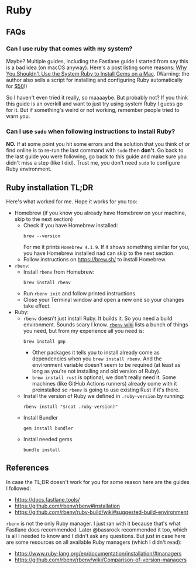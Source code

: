# Ruby

## FAQs

### Can I use ruby that comes with my system?

Maybe? Multiple guides, including the Fastlane guide I started from say this is a bad idea
(on macOS anyway). Here's a post listing some reasons:
[Why You Shouldn't Use the System Ruby to Install Gems on a Mac](https://www.moncefbelyamani.com/why-you-shouldn-t-use-the-system-ruby-to-install-gems-on-a-mac/).
(Warning: the author also sells a script for installing and configuring Ruby automatically for [$50](https://www.rubyonmac.dev/pricing/)!)

So I haven't even tried it really, so maaaaybe. But probably not?
If you think this guide is an overkill and want to just try using system Ruby I guess go for it.
But if something's weird or not working, remember people tried to warn you.

### Can I use `sudo` when following instructions to install Ruby?

**NO.** If at some point you hit some errors and the solution that you think
of or find online is to re-run the last command with `sudo` then **don't**. Go back to the last
guide you were following, go back to this guide and make sure you didn't miss a step (like I did).
Trust me, you don't need `sudo` to configure Ruby environment.

## Ruby installation TL;DR

Here's what worked for me. Hope it works for you too:
* Homebrew (if you know you already have Homebrew on your machine, skip to the next section)
  * Check if you have Homebrew installed: 
    ```shell
    brew --version
    ```
    For me it prints `Homebrew 4.1.9`. If it shows something similar for you, you have Homebrew
    installed nad can skip to the next section.
  * Follow instructions on https://brew.sh/ to install Homebrew.
* `rbenv`:
  * Install `rbenv` from Homebrew:
    ```shell
    brew install rbenv
    ```
  * Run `rbenv init` and follow printed instructions.
  * Close your Terminal window and open a new one so your changes take effect.
* Ruby:
  * `rbenv` doesn't just install Ruby. It builds it. So you need a build environment.
    Sounds scary I know. [`rbenv` wiki](https://github.com/rbenv/ruby-build/wiki#suggested-build-environment)
    lists a bunch of things you need, but from my experience all you need is:
    ```shell
    brew install gmp
    ```
    * Other packages it tells you to install already come as dependencies when you `brew install rbenv`.
      And the environment variable doesn't seem to be required (at least as long as you're not installing
      and old version of Ruby).
    * `brew install rust` is optional, we don't really need it. Some machines (like GitHub Actions runners)
      already come with it preinstalled so `rbenv` is going to use existing Rust if it's there.
  * Install the version of Ruby we defined in `.ruby-version` by running:
    ```shell
    rbenv install "$(cat .ruby-version)"
    ```
  * Install Bundler
    ```shell
    gem install bundler
    ```
  * Install needed gems
    ```shell
    bundle install
    ```

## References
In case the TL;DR doesn't work for you for some reason here are the guides I followed:
* https://docs.fastlane.tools/
* https://github.com/rbenv/rbenv#installation
* https://github.com/rbenv/ruby-build/wiki#suggested-build-environment

`rbenv` is not the only Ruby manager. I just ran with it because that's what Fastlane docs
recommended. Later @bassrock recommended it too, which is all I needed to know and I didn't ask
any questions. But just in case here are some resources on all available Ruby managers
(which I didn't read):
* https://www.ruby-lang.org/en/documentation/installation/#managers
* https://github.com/rbenv/rbenv/wiki/Comparison-of-version-managers
